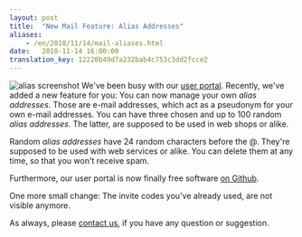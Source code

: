 ```yaml
---
layout: post
title:  "New Mail Feature: Alias Addresses"
aliases:
    - /en/2018/11/14/mail-aliases.html
date:   2018-11-14 16:00:00
translation_key: 12220b49d7a232bab4c753c3dd2fcce2
---
```


![alias screenshot](/assets/img/alias.png)
We've been busy with our [user portal](https://users.systemli.org/).
Recently, we've added a new feature for you: You can now manage your own _alias addresses_.
Those are e-mail addresses, which act as a pseudonym for your own e-mail addresses.
You can have three chosen and up to 100 random _alias addresses_.
The latter, are supposed to be used in web shops or alike.

Random _alias addresses_ have 24 random characters before the @.
They're supposed to be used with web services or alike.
You can delete them at any time, so that you won't receive spam.

Furthermore, our user portal is now finally free software [on Github](https://github.com/systemli/user-management/).

One more small change: The invite codes you've already used, are not visible anymore.

As always, please [contact us](en/kontakt.html), if you have any question or suggestion.
